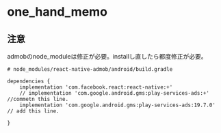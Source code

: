 # one_hand_memo


## 注意
admobのnode_moduleは修正が必要。installし直したら都度修正が必要。

```
# node_modules/react-native-admob/android/build.gradle

dependencies {
    implementation 'com.facebook.react:react-native:+'
    // implementation 'com.google.android.gms:play-services-ads:+' //commetn this line.
    implementation 'com.google.android.gms:play-services-ads:19.7.0' // add this line.

}
```
